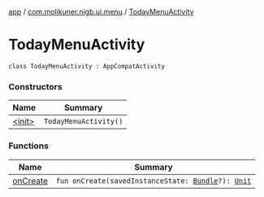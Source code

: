 [app](../../index.md) / [com.molikuner.nigb.ui.menu](../index.md) / [TodayMenuActivity](./index.md)

# TodayMenuActivity

`class TodayMenuActivity : AppCompatActivity`

### Constructors

| Name | Summary |
|---|---|
| [&lt;init&gt;](-init-.md) | `TodayMenuActivity()` |

### Functions

| Name | Summary |
|---|---|
| [onCreate](on-create.md) | `fun onCreate(savedInstanceState: `[`Bundle`](https://developer.android.com/reference/android/os/Bundle.html)`?): `[`Unit`](https://kotlinlang.org/api/latest/jvm/stdlib/kotlin/-unit/index.html) |
